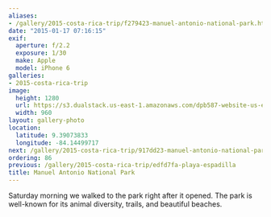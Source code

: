 ```yaml
---
aliases:
- /gallery/2015-costa-rica-trip/f279423-manuel-antonio-national-park.html
date: "2015-01-17 07:16:15"
exif:
  aperture: f/2.2
  exposure: 1/30
  make: Apple
  model: iPhone 6
galleries:
- 2015-costa-rica-trip
image:
  height: 1280
  url: https://s3.dualstack.us-east-1.amazonaws.com/dpb587-website-us-east-1/asset/gallery/2015-costa-rica-trip/f279423-manuel-antonio-national-park~1280.jpg
  width: 960
layout: gallery-photo
location:
  latitude: 9.39073833
  longitude: -84.14499717
next: /gallery/2015-costa-rica-trip/917dd23-manuel-antonio-national-park
ordering: 86
previous: /gallery/2015-costa-rica-trip/edfd7fa-playa-espadilla
title: Manuel Antonio National Park
---
```


Saturday morning we walked to the park right after it opened. The park is well-known for its animal diversity, trails, and beautiful beaches.
